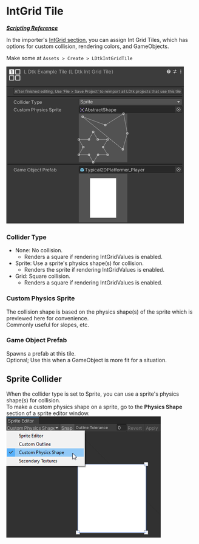 # IntGrid Tile
[_**Scripting Reference**_](../../api/LDtkUnity.LDtkIntGridTile.yml)  

In the importer's [IntGrid section](../Importer/topic_Section_IntGrids.md), you can assign Int Grid Tiles, which has options for custom collision, rendering colors, and GameObjects.

Make some at `Assets > Create > LDtkIntGridTile`

![Level Inspector](../../images/img_Unity_IntGridTile.png)

### Collider Type
- None: No collision. 
  - Renders a square if rendering IntGridValues is enabled.
- Sprite: Use a sprite's physics shape(s) for collision.   
  - Renders the sprite if rendering IntGridValues is enabled.
- Grid: Square collision. 
  - Renders a square if rendering IntGridValues is enabled.

### Custom Physics Sprite
The collision shape is based on the physics shape(s) of the sprite which is previewed here for convenience.  
Commonly useful for slopes, etc.

### Game Object Prefab 
Spawns a prefab at this tile.  
Optional; Use this when a GameObject is more fit for a situation.


## Sprite Collider
When the collider type is set to Sprite, you can use a sprite's physics shape(s) for collision.  
To make a custom physics shape on a sprite, go to the **Physics Shape** section of a sprite editor window.  
![PhysicsShape](../../images/img_Unity_SpritePhysicsShape.png)